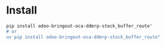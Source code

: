 # Install

```bash
pip install odoo-bringout-oca-ddmrp-stock_buffer_route"
# or
uv pip install odoo-bringout-oca-ddmrp-stock_buffer_route"
```
